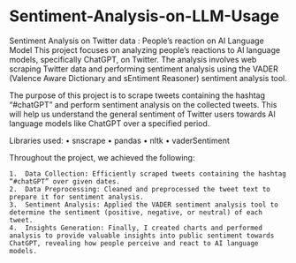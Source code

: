 # Sentiment-Analysis-on-LLM-Usage
Sentiment Analysis on Twitter data : People’s reaction on AI Language Model
This project focuses on analyzing people’s reactions to AI language models, specifically ChatGPT, on Twitter. The analysis involves web scraping Twitter data and performing sentiment analysis using the VADER (Valence Aware Dictionary and sEntiment Reasoner) sentiment analysis tool.

The purpose of this project is to scrape tweets containing the hashtag “#chatGPT” and perform sentiment analysis on the collected tweets. This will help us understand the general sentiment of Twitter users towards AI language models like ChatGPT over a specified period.

Libraries used:
	•	snscrape
	•	pandas
	•	nltk
	•	vaderSentiment

Throughout the project, we achieved the following:

	1.	Data Collection: Efficiently scraped tweets containing the hashtag “#chatGPT” over given dates.
	2.	Data Preprocessing: Cleaned and preprocessed the tweet text to prepare it for sentiment analysis.
	3.	Sentiment Analysis: Applied the VADER sentiment analysis tool to determine the sentiment (positive, negative, or neutral) of each tweet.
	4.	Insights Generation: Finally, I created charts and performed analysis to provide valuable insights into public sentiment towards ChatGPT, revealing how people perceive and react to AI language models.
